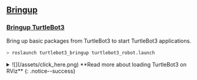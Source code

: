 ## [Bringup](#bringup)

### [Bringup TurtleBot3](#bringup-turtlebot3)

Bring up basic packages from TurtleBot3 to start TurtleBot3 applications.
  ```bash
> roslaunch turtlebot3_bringup turtlebot3_robot.launch
  ```

<details>
<summary id="summary_for_foreins" style="outline: inherit;">
![](/assets/click_here.png) **Read more about loading TurtleBot3 on RViz**
{: .notice--success}
</summary>
1. Bring up basic packages to start TurtleBot3 applications.  
  Please use the proper keyword among `burger`, `waffle`, `waffle_pi` for the `TURTLEBOT3_MODEL` parameter.  
  ```bash
> set TURTLEBOT3_MODEL=waffle
> roslaunch turtlebot3_bringup turtlebot3_remote.launch
  ```

2. Open a new ROS command window and enter the below command.  
  ```bash
> rosrun rviz rviz -d "<full path to turtlebot3_description>/rviz/model.rviz"
  ```  
  ![](/assets/images/platform/turtlebot3/bringup/run_rviz.jpg)
</details>

